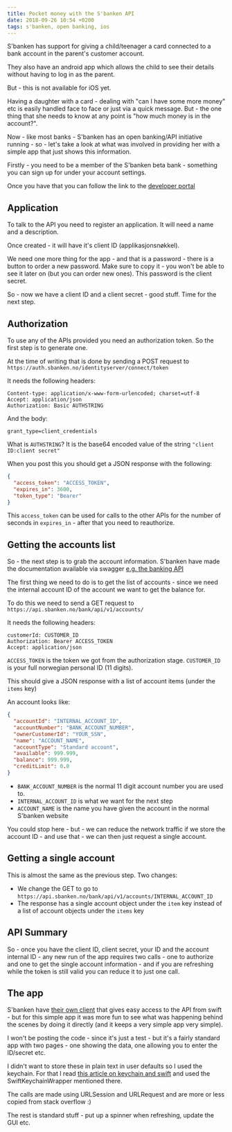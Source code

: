 ```yaml
---
title: Pocket money with the S'banken API
date: 2018-09-26 10:54 +0200
tags: s'banken, open banking, ios
---
```


S'banken has support for giving a child/teenager a card connected to a bank account in the parent's customer account.

They also have an android app which allows the child to see their details without having to log in as the parent.

But - this is not available for iOS yet.

Having a daughter with a card - dealing with "can I have some more money" etc is easily handled face to face or just via a quick message. But - the one thing that she needs to know at any point is "how much money is in the account?".

Now - like most banks - S'banken has an open banking/API initiative running - so - let's take a look at what was involved in providing her with a simple app that just shows this information.

Firstly - you need to be a member of the S'banken beta bank - something you can sign up for under your account settings.

Once you have that you can follow the link to the [developer portal](https://secure.sbanken.no/Personal/ApiBeta/Info/)

## Application

To talk to the API you need to register an application. It will need a name and a description.

Once created - it will have it's client ID (applikasjonsnøkkel).

We need one more thing for the app - and that is a password - there is a button to order a new password. Make sure to copy it - you won't be able to see it later on (but you can order new ones). This password is the client secret.

So - now we have a client ID and a client secret - good stuff. Time for the next step.

## Authorization

To use any of the APIs provided you need an authorization token. So the first step is to generate one.

At the time of writing that is done by sending a POST request to `https://auth.sbanken.no/identityserver/connect/token`

It needs the following headers:

    Content-type: application/x-www-form-urlencoded; charset=utf-8
    Accept: application/json
    Authorization: Basic AUTHSTRING

And the body:

    grant_type=client_credentials

What is `AUTHSTRING`? It is the base64 encoded value of the string `"client ID:client secret"`

When you post this you should get a JSON response with the following:

```json
{
  "access_token": "ACCESS_TOKEN",
  "expires_in": 3600,
  "token_type": "Bearer"
}
```

This `access_token` can be used for calls to the other APIs for the number of seconds in `expires_in` - after that you need to reauthorize.

## Getting the accounts list

So - the next step is to grab the account information. S'banken have made the documentation available via swagger [e.g. the banking API](https://api.sbanken.no/Bank/swagger/index.html)

The first thing we need to do is to get the list of accounts - since we need the internal account ID of the account we want to get the balance for.

To do this we need to send a GET request to `https://api.sbanken.no/bank/api/v1/accounts/`

It needs the following headers:

    customerId: CUSTOMER_ID
    Authorization: Bearer ACCESS_TOKEN
    Accept: application/json

`ACCESS_TOKEN` is the token we got from the authorization stage. `CUSTOMER_ID` is your full norwegian personal ID (11 digits).

This should give a JSON response with a list of account items (under the `items` key)

An account looks like:

```json
{
  "accountId": "INTERNAL_ACCOUNT_ID",
  "accountNumber": "BANK_ACCOUNT_NUMBER",
  "ownerCustomerId": "YOUR_SSN",
  "name": "ACCOUNT_NAME",
  "accountType": "Standard account",
  "available": 999.999,
  "balance": 999.999,
  "creditLimit": 0.0
}
```

- `BANK_ACCOUNT_NUMBER` is the normal 11 digit account number you are used to.
- `INTERNAL_ACCOUNT_ID` is what we want for the next step
- `ACCOUNT_NAME` is the name you have given the account in the normal S'banken website

You could stop here - but - we can reduce the network traffic if we store the account ID - and use that - we can then just request a single account.

## Getting a single account

This is almost the same as the previous step. Two changes:

- We change the GET to go to `https://api.sbanken.no/bank/api/v1/accounts/INTERNAL_ACCOUNT_ID`
- The response has a single account object under the `item` key instead of a list of account objects under the `items` key

## API Summary

So - once you have the client ID, client secret, your ID and the account internal ID - any new run of the app requires two calls - one to authorize and one to get the single account information - and if you are refreshing while the token is still valid you can reduce it to just one call.

## The app

S'banken have [their own client](https://github.com/Sbanken/sbankenclient-ios) that gives easy access to the API from swift - but for this simple app it was more fun to see what was happening behind the scenes by doing it directly (and it keeps a very simple app very simple).

I won't be posting the code - since it's just a test - but it's a fairly standard app with two pages - one showing the data, one allowing you to enter the ID/secret etc.

I didn't want to store these in plain text in user defaults so I used the keychain. For that I read [this article on keychain and swift](https://medium.com/ios-os-x-development/securing-user-data-with-keychain-for-ios-e720e0f9a8e2) and used the SwiftKeychainWrapper mentioned there.

The calls are made using URLSession and URLRequest and are more or less copied from stack overflow :)

The rest is standard stuff - put up a spinner when refreshing, update the GUI etc.
